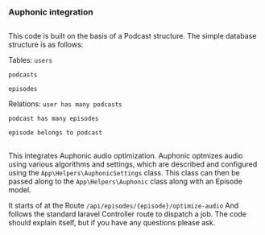 <p align="center"><h3>Auphonic integration</h3></p>

##
This code is built on the basis of a Podcast structure. The simple database structure is as follows:

Tables:
`users`

`podcasts`

`episodes`

Relations:
`user has many podcasts`

`podcast has many episodes`

`episode belongs to podcast`

##
This integrates Auphonic audio optimization. Auphonic optmizes audio using various algorithms and settings, which are described and configured using the `App\Helpers\AuphonicSettings` class. This class can then be passed along to the `App\Helpers\Auphonic` class along with an Episode model.

It starts of at the Route `/api/episodes/{episode}/optimize-audio` And follows the standard laravel Controller route to dispatch a job. The code should explain itself, but if you have any questions please ask.
